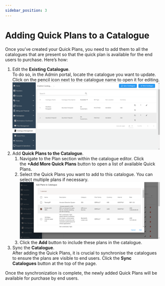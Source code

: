 ```yaml
---
sidebar_position: 3
---
```

# Adding Quick Plans to a Catalogue

Once you’ve created your Quick Plans, you need to add them to all the catalogues that are present so that the quick plan is available for the end users to purchase. Here’s how:

1. Edit the **Existing Catalogue**.   
   To do so, in the Admin portal, locate the catalogue you want to update. Click on the pencil icon next to the catalogue name to open it for editing.
      ![Managing Quick Plans](img/QuickPlans13.png)
2. Add **Quick Plans to the Catalogue**.
    1. Navigate to the Plan section within the catalogue editor. Click the **+Add More Quick Plans** button to open a list of available Quick Plans.
    2. Select the Quick Plans you want to add to this catalogue. You can select multiple plans if necessary.
      ![Managing Quick Plans](img/QuickPlans14.png)
	1. Click the **Add** button to include these plans in the catalogue.
1. Sync the **Catalogue**.   
   After adding the Quick Plans, it is crucial to synchronise the catalogues to ensure the plans are visible to end users. Click the **Sync Catalogues** button at the top of the page.

Once the synchronization is complete, the newly added Quick Plans will be available for purchase by end users.




